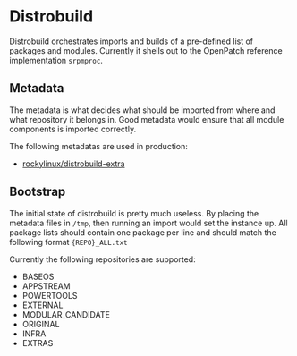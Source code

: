 Distrobuild
===========
Distrobuild orchestrates imports and builds of a pre-defined list of packages and modules.
Currently it shells out to the OpenPatch reference implementation `srpmproc`.

## Metadata
The metadata is what decides what should be imported from where and what repository it belongs in.
Good metadata would ensure that all module components is imported correctly.

The following metadatas are used in production:

* [rockylinux/distrobuild-extra](https://github.com/rocky-linux/distrobuild-extra)

## Bootstrap
The initial state of distrobuild is pretty much useless. By placing the metadata files in `/tmp`, then running an import would set the instance up.
All package lists should contain one package per line and should match the following format `{REPO}_ALL.txt`

Currently the following repositories are supported:

* BASEOS
* APPSTREAM
* POWERTOOLS
* EXTERNAL
* MODULAR_CANDIDATE
* ORIGINAL
* INFRA
* EXTRAS